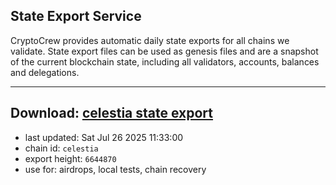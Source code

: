 ## State Export Service
CryptoCrew provides automatic daily state exports for all chains we validate. State export files can be used as genesis files and are a snapshot of the current blockchain state, including all validators, accounts, balances and delegations.

---
**Download: [celestia state export](https://dl-eu2.ccvalidators.com/SERVICE/celestia/celestia_export_6644870.json)**
---

- last updated: Sat Jul 26 2025 11:33:00
- chain id: `celestia`
- export height: `6644870`
- use for: airdrops, local tests, chain recovery
